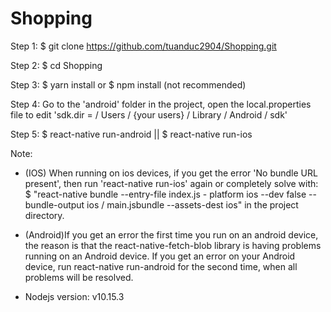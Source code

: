 # Shopping
Step 1: $ git clone https://github.com/tuanduc2904/Shopping.git

Step 2: $ cd Shopping

Step 3: $ yarn install or $ npm install (not recommended)

Step 4: Go to the 'android' folder in the project, open the local.properties file to edit 'sdk.dir = / Users / {your users} / Library / Android / sdk'

Step 5: $ react-native run-android || $ react-native run-ios

Note: 
- (IOS) When running on ios devices, if you get the error 'No bundle URL present', then run 'react-native run-ios' again or completely solve with:
$ "react-native bundle --entry-file index.js - platform ios --dev false --bundle-output ios / main.jsbundle --assets-dest ios" in the project directory.

- (Android)If you get an error the first time you run on an android device, the reason is that the react-native-fetch-blob library is having problems running on an Android device. If you get an error on your Android device, run react-native run-android for the second time, when all problems will be resolved.
- Nodejs version: v10.15.3

